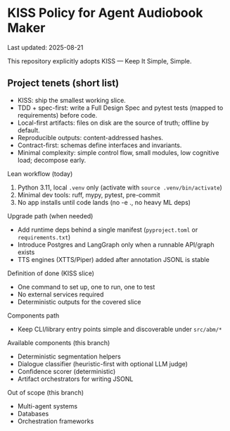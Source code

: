 # KISS Policy for Agent Audiobook Maker

Last updated: 2025-08-21

This repository explicitly adopts KISS — Keep It Simple, Simple.

## Project tenets (short list)

- KISS: ship the smallest working slice.
- TDD + spec-first: write a Full Design Spec and pytest tests (mapped to requirements) before code.
- Local-first artifacts: files on disk are the source of truth; offline by default.
- Reproducible outputs: content-addressed hashes.
- Contract-first: schemas define interfaces and invariants.
- Minimal complexity: simple control flow, small modules, low cognitive load; decompose early.

Lean workflow (today)

1. Python 3.11, local `.venv` only (activate with `source .venv/bin/activate`)
1. Minimal dev tools: ruff, mypy, pytest, pre-commit
1. No app installs until code lands (no -e ., no heavy ML deps)

Upgrade path (when needed)

- Add runtime deps behind a single manifest (`pyproject.toml` or `requirements.txt`)
- Introduce Postgres and LangGraph only when a runnable API/graph exists
- TTS engines (XTTS/Piper) added after annotation JSONL is stable

Definition of done (KISS slice)

- One command to set up, one to run, one to test
- No external services required
- Deterministic outputs for the covered slice

Components path

- Keep CLI/library entry points simple and discoverable under `src/abm/*`

Available components (this branch)

- Deterministic segmentation helpers
- Dialogue classifier (heuristic-first with optional LLM judge)
- Confidence scorer (deterministic)
- Artifact orchestrators for writing JSONL

Out of scope (this branch)

- Multi-agent systems
- Databases
- Orchestration frameworks
